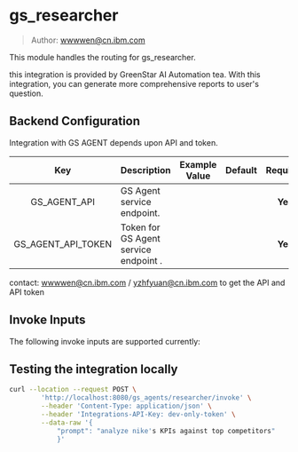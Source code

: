 # gs_researcher

> Author: wwwwen@cn.ibm.com

This module handles the routing for gs_researcher.

this integration is provided by GreenStar AI Automation tea. With this integration, you can generate more comprehensive reports to user's question.


## Backend Configuration

Integration with GS AGENT depends upon API and token.

|          Key          | Description                                       | Example Value | Default | Required  |
|:---------------------:|:--------------------------------------------------|:--------------------:|:-------:|:---------:|
|     GS_AGENT_API      | GS Agent service endpoint.                        | | | **Yes** |
| GS_AGENT_API_TOKEN | Token for GS Agent service endpoint .             | | | **Yes** |

contact: wwwwen@cn.ibm.com / yzhfyuan@cn.ibm.com to get the API and API token
## Invoke Inputs

The following invoke inputs are supported currently:


## Testing the integration locally

```bash
curl --location --request POST \
        'http://localhost:8080/gs_agents/researcher/invoke' \
        --header 'Content-Type: application/json' \
        --header 'Integrations-API-Key: dev-only-token' \
        --data-raw '{
            "prompt": "analyze nike's KPIs against top competitors"
            }'
```
